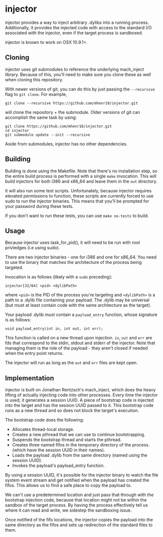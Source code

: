injector
========

injector provides a way to inject arbitrary .dylibs into a running process.
Additionally, it provides the injected code with access to the standard I/O
associated with the injector, even if the target process is sandboxed.

injector is known to work on OSX 10.9.1+.

Cloning
-------

injector uses git submodules to reference the underlying mach_inject library.
Because of this, you'll need to make sure you clone these as well when cloning
this repository.

With newer versions of git, you can do this by just passing the `--recursive`
flag to `git clone`. For example,

    git clone --recursive https://github.com/mhenr18/injector.git

will clone the repository + the submodule. Older versions of git can accomplish
the same task by using:

    git clone https://github.com/mhenr18/injector.git
	cd injector
	git submodule update --init --recursive

Aside from submodules, injector has no other dependencies.

Building
--------

Building is done using the Makefile. Note that there's no installation step,
so the entire build process is performed with a single `make` invocation.
This will build injectors for both i386 and x86_64 and leave them in the `out`
directory.

It will also run some test scripts. Unfortunately, because injector requires
elevated permissions to function, these scripts are currently forced to use
sudo to run the injector binaries. This means that you'll be prompted for your
password during these tests.

If you don't want to run these tests, you can use `make no-tests` to build.

Usage
-----

Because injector uses task_for_pid(), it will need to be run with root
privledges (i.e using sudo).

There are two injector binaries - one for i386 and one for x86_64.
You need to use the binary that matches the architecture of the process
being targeted.

Invocation is as follows (likely with a `sudo` preceding):

    injector[32/64] <pid> <dylibPath>

where `<pid>` is the PID of the process you're targeting and `<dylibPath>`
is a path to a .dylib file containing your payload. The .dylib may be
universal (but must at least contain code with the same architecture
as the target).

Your payload .dylib *must* contain a `payload_entry` function, whose signature
is as follows:

    void payload_entry(int in, int out, int err);

This function is called on a new thread upon injection. `in`, `out` and `err`
are fds that correspond to the stdin, stdout and stderr of the injector. Note
that managing them is the role of the payload - they aren't closed if needed
when the entry point returns.

The injector will run as long as the `out` and `err` files are kept open.

Implementation
--------------

injector is built on Jonathan Rentzsch's mach_inject, which does the heavy
lifting of actually injecting code into other processes. Every time the
injector is used, it generates a session UUID. A piece of bootstrap code
is injected into the target and has the session UUID passed to it. This
bootstrap code runs as a new thread and so does not block the target's
execution.

The bootstrap code does the following:

- Allocates thread-local storage.
- Creates a new pthread that we can use to continue bootstrapping.
- Suspends the bootstrap thread and starts the pthread.
- Creates three named fifos in the temporary directory of the process.
  (which have the session UUID in their names).
- Loads the payload .dylib from the same directory (named using the
  session UUID).
- Invokes the payload's payload_entry function.

By using a session UUID, it's possible for the injector binary to watch the
file system event stream and get notified when the payload has created the
fifos. This allows us to find a safe place to copy the payload to.

We can't use a predetermined location and just pass that through with the 
bootstrap injection code, because that location might not be within the
sandbox of the target process. By having the process effectively tell us 
where it can read and write, we sidestep the sandboxing issue.

Once notified of the fifo locations, the injector copies the payload into
the same directory as the fifos and sets up redirection of the standard files
to them.

